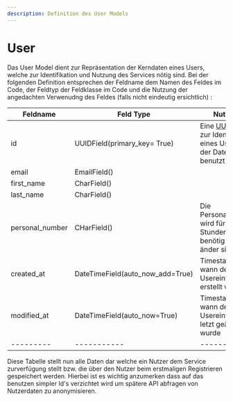 ```yaml
---
description: Definition des User Models
---
```


# User

Das User Model dient zur Repräsentation der Kerndaten eines Users, welche zur Identifikation und Nutzung des
Services nötig sind. Bei der folgenden Definition entsprechen der Feldname dem Namen des Feldes im Code, der Feldtyp
der Feldklasse im Code und die Nutzung der angedachten Verwenudng des Feldes (falls nicht eindeutig ersichtlich) :

|Feldname | Feld Type | Nutzung|
|---------|-----------|--------|
| id      | UUIDField(primary_key= True) | Eine [UUID](https://de.wikipedia.org/wiki/Universally_Unique_Identifier) wird zur Identifikation eines Users in der Datenbank benutzt|
| email   | EmailField() |     |
| first_name | CharField() |   |
| last_name | CharField()  |   |
| personal_number | CHarField() | Die Personalnummer wird für den Stundenzettel benötig und änder sich **nie** |
| created_at| DateTimeField(auto_now_add=True)| Timestamp wann der Usereintrag erstellt wurde   |
| modified_at| DateTimeField(auto_now=True)| Timestamp wann der Usereintrag zu letzt geändert wurde |
|---------|-----------|--------|


Diese Tabelle stellt nun alle Daten dar welche ein Nutzer dem Service zurverfügung stellt bzw. die über den Nutzer 
beim erstmaligen Registrieren gespeichert werden. Hierbei ist es wichtig anzumerken dass auf das benutzen simpler Id's 
verzichtet wird um spätere API abfragen von Nutzerdaten zu anonymisieren.
